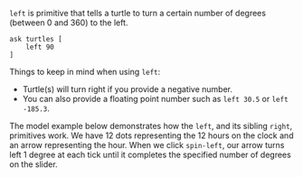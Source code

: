 ﻿`left` is primitive that tells a turtle to turn a certain number of degrees (between 0 and 360) to the left. 



```
ask turtles [
	left 90
]
```



Things to keep in mind when using `left`: 

* Turtle(s) will turn right if you provide a negative number.
* You can also provide a floating point number such as `left 30.5` or `left -185.3`.



The model example below demonstrates how the `left`, and its sibling `right`, primitives work. We have 12 dots representing the 12 hours on the clock and an arrow representing the hour. When we click `spin-left`, our arrow turns left 1 degree at each tick until it completes the specified number of degrees on the slider.

